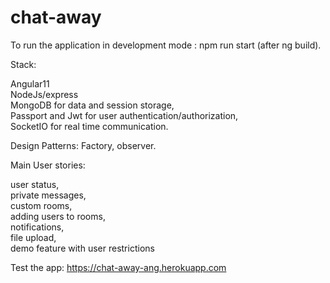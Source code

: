 # chat-away

To run the application in development mode : npm run start (after ng build).

Stack:

Angular11  
NodeJs/express  
MongoDB for data and session storage,  
Passport and Jwt for user authentication/authorization,  
SocketIO for real time communication.  

Design Patterns:
Factory, observer.

Main User stories:

user status,  
private messages,   
custom rooms,  
adding users to rooms,  
notifications,  
file upload,  
demo feature with user restrictions  

Test the app:
https://chat-away-ang.herokuapp.com
